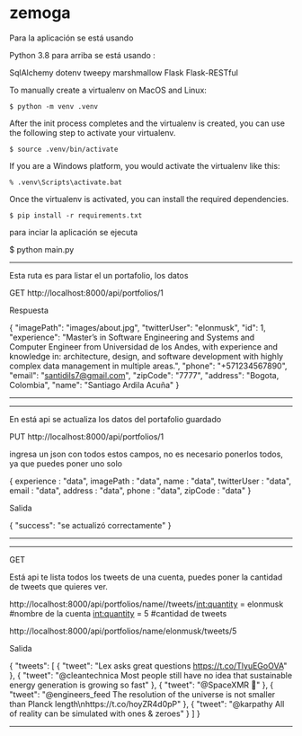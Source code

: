 # zemoga

Para la aplicación se está usando

Python 3.8 para arriba
se está usando :

SqlAlchemy
dotenv
tweepy
marshmallow
Flask
Flask-RESTful


To manually create a virtualenv on MacOS and Linux:

```
$ python -m venv .venv
```

After the init process completes and the virtualenv is created, you can use the following
step to activate your virtualenv.

```
$ source .venv/bin/activate
```

If you are a Windows platform, you would activate the virtualenv like this:

```
% .venv\Scripts\activate.bat
```

Once the virtualenv is activated, you can install the required dependencies.

```
$ pip install -r requirements.txt
```


para inciar la aplicación se ejecuta 

$ python main.py

----------------------------------------------------------------------------------
Esta ruta es para listar el un portafolio, los datos

GET
http://localhost:8000/api/portfolios/1

Respuesta

{
    "imagePath": "images/about.jpg",
    "twitterUser": "elonmusk",
    "id": 1,
    "experience": "Master’s in Software Engineering and Systems and Computer Engineer from Universidad de los Andes, with experience and knowledge in: architecture, design, and software development with highly complex data management in multiple areas.",
    "phone": "+571234567890",
    "email": "santidils7@gmail.com",
    "zipCode": "7777",
    "address": "Bogota, Colombia",
    "name": "Santiago Ardila Acuña"
}

----------------------------------------------------------------------------------
----------------------------------------------------------------------------------

En está api se actualiza los datos del portafolio guardado

PUT
http://localhost:8000/api/portfolios/1

ingresa un json con todos estos campos, no es necesario ponerlos todos, ya que puedes poner uno solo

{
    experience  : "data",
    imagePath   : "data",
    name        : "data",
    twitterUser : "data",
    email       : "data",
    address     : "data",
    phone       : "data",
    zipCode     : "data"
}

Salida

{
    "success": "se actualizó correctamente"
}

----------------------------------------------------------------------------------
----------------------------------------------------------------------------------
GET 

Está api te lista todos los tweets de una cuenta, puedes poner la cantidad de tweets que quieres ver.

http://localhost:8000/api/portfolios/name/<name>/tweets/<int:quantity>
<name> = elonmusk #nombre de la cuenta
<int:quantity> = 5 #cantidad de tweets

http://localhost:8000/api/portfolios/name/elonmusk/tweets/5

Salida

{
    "tweets": [
        {
            "tweet": "Lex asks great questions https://t.co/TlyuEGoOVA"
        },
        {
            "tweet": "@cleantechnica Most people still have no idea that sustainable energy generation is growing so fast"
        },
        {
            "tweet": "@SpaceXMR 🤣"
        },
        {
            "tweet": "@engineers_feed The resolution of the universe is not smaller than Planck length\nhttps://t.co/hoyZR4d0pP"
        },
        {
            "tweet": "@karpathy All of reality can be simulated with ones &amp; zeroes"
        }
    ]
}

----------------------------------------------------------------------------------

